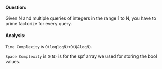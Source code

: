 #### Question:

Given N and multiple queries of integers in the range 1 to N, you have to prime factorize for every query.

#### Analysis:

`Time Complexity` is `O(loglogN)+O(Q&logN)`.

`Space Complexity` is `O(N)` is for the spf array we used for storing the bool values.
